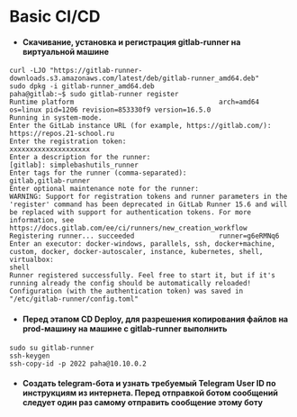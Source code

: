# Basic CI/CD

- #### Скачивание, установка и регистрация **gitlab-runner** на виртуальной машине 
```
curl -LJO "https://gitlab-runner-downloads.s3.amazonaws.com/latest/deb/gitlab-runner_amd64.deb"
sudo dpkg -i gitlab-runner_amd64.deb
paha@gitlab:~$ sudo gitlab-runner register
Runtime platform                                    arch=amd64 os=linux pid=1206 revision=853330f9 version=16.5.0
Running in system-mode.
Enter the GitLab instance URL (for example, https://gitlab.com/):
https://repos.21-school.ru
Enter the registration token:
xxxxxxxxxxxxxxxxxxxx
Enter a description for the runner:
[gitlab]: simplebashutils_runner
Enter tags for the runner (comma-separated):
gitlab,gitlab-runner
Enter optional maintenance note for the runner:
WARNING: Support for registration tokens and runner parameters in the 'register' command has been deprecated in GitLab Runner 15.6 and will be replaced with support for authentication tokens. For more information, see https://docs.gitlab.com/ee/ci/runners/new_creation_workflow
Registering runner... succeeded                     runner=g6eRMNq6
Enter an executor: docker-windows, parallels, ssh, docker+machine, custom, docker, docker-autoscaler, instance, kubernetes, shell, virtualbox:
shell
Runner registered successfully. Feel free to start it, but if it's running already the config should be automatically reloaded!
Configuration (with the authentication token) was saved in "/etc/gitlab-runner/config.toml"
```

- #### Перед этапом CD Deploy, для разрешения копирования файлов на prod-машину на машине с gitlab-runner выполнить
```
sudo su gitlab-runner
ssh-keygen
ssh-copy-id -p 2022 paha@10.10.0.2
```

- #### Создать telegram-бота и узнать требуемый Telegram User ID по инструкциям из интернета. Перед отправкой ботом сообщений следует один раз самому отправить сообщение этому боту